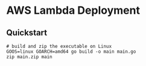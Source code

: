 # AWS Lambda Deployment
## Quickstart
```
# build and zip the executable on Linux
GOOS=linux GOARCH=amd64 go build -o main main.go
zip main.zip main
```
